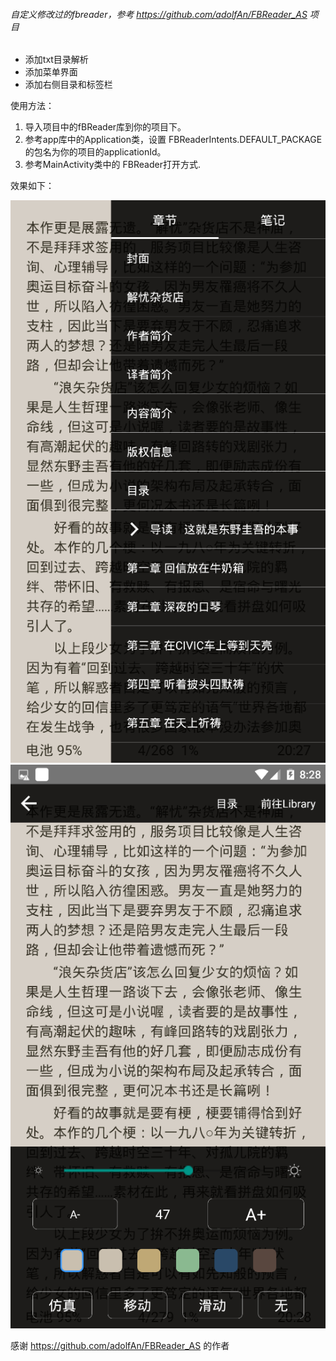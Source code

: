 ###### 自定义修改过的fbreader，参考 https://github.com/adolfAn/FBReader_AS 项目
- 添加txt目录解析
- 添加菜单界面
- 添加右侧目录和标签栏

使用方法：
1. 导入项目中的fBReader库到你的项目下。
2. 参考app库中的Application类，设置 FBReaderIntents.DEFAULT_PACKAGE 的包名为你的项目的applicationId。
3. 参考MainActivity类中的 FBReader打开方式.

效果如下：

![](https://github.com/Ubitar/FBReader_AS_huang/blob/master/screenshot/screen1.png)
![](https://github.com/Ubitar/FBReader_AS_huang/blob/master/screenshot/screen2.png)

感谢 https://github.com/adolfAn/FBReader_AS 的作者